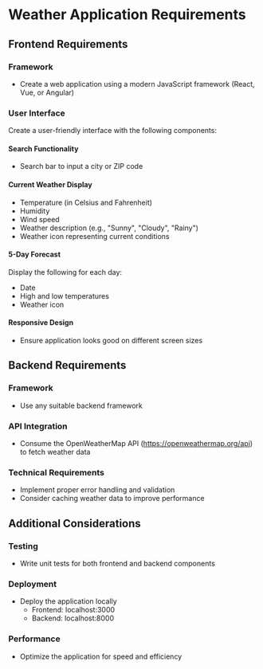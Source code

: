 # Weather Application Requirements

## Frontend Requirements

### Framework
- Create a web application using a modern JavaScript framework (React, Vue, or Angular)

### User Interface
Create a user-friendly interface with the following components:

#### Search Functionality
- Search bar to input a city or ZIP code

#### Current Weather Display
- Temperature (in Celsius and Fahrenheit)
- Humidity
- Wind speed
- Weather description (e.g., "Sunny", "Cloudy", "Rainy")
- Weather icon representing current conditions

#### 5-Day Forecast
Display the following for each day:
- Date
- High and low temperatures
- Weather icon

#### Responsive Design
- Ensure application looks good on different screen sizes

## Backend Requirements

### Framework
- Use any suitable backend framework

### API Integration
- Consume the OpenWeatherMap API (https://openweathermap.org/api) to fetch weather data

### Technical Requirements
- Implement proper error handling and validation
- Consider caching weather data to improve performance

## Additional Considerations

### Testing
- Write unit tests for both frontend and backend components

### Deployment
- Deploy the application locally
  - Frontend: localhost:3000
  - Backend: localhost:8000

### Performance
- Optimize the application for speed and efficiency